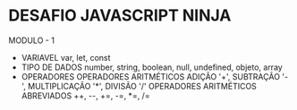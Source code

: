 # DESAFIO JAVASCRIPT NINJA

MODULO - 1
- VARIAVEL
    var, let, const
- TIPO DE DADOS
    number, string, boolean, null, undefined, objeto, array
- OPERADORES
    OPERADORES ARITMÉTICOS ADIÇÃO '+', SUBTRAÇÃO '-', MULTIPLICAÇÃO '*', DIVISÃO '/'
    OPERADORES ARITMÉTICOS ABREVIADOS ++, --, +=, -=, *=, /=